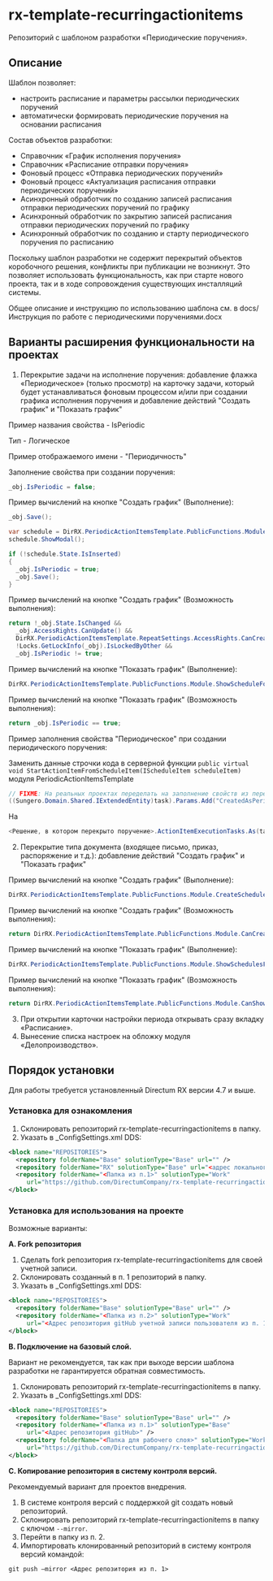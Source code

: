 # rx-template-recurringactionitems
Репозиторий с шаблоном разработки «Периодические поручения».

## Описание
Шаблон позволяет:
* настроить расписание и параметры рассылки периодических поручений
* автоматически формировать периодические поручения на основании расписания

Состав объектов разработки:
* Справочник «График исполнения поручения»
* Справочник «Расписание отправки поручения»
* Фоновый процесс «Отправка периодических поручений»
* Фоновый процесс «Актуализация расписания отправки периодических поручений»
* Асинхронный обработчик по созданию записей расписания отправки периодических поручений по графику
* Асинхронный обработчик по закрытию записей расписания отправки периодических поручений по графику
* Асинхронный обработчик по созданию и старту периодического поручения по расписанию

Поскольку шаблон разработки не содержит перекрытий объектов коробочного решения, конфликты при публикации не возникнут. Это позволяет использовать функциональность, как при старте нового проекта, так и в ходе сопровождения существующих инсталляций системы.

Общее описание и инструкцию по использованию шаблона см. в docs/Инструкция по работе с периодическими поручениями.docx

## Варианты расширения функциональности на проектах
1. Перекрытие задачи на исполнение поручения: добавление флажка «Периодическое» (только просмотр) на карточку задачи, который будет устанавливаться фоновым процессом и/или при создании графика исполнения поручения и добавление действий "Создать график" и "Показать график"

Пример названия свойства - IsPeriodic

Тип - Логическое

Пример отображаемого имени - "Периодичность"

Заполнение свойства при создании поручения:
``` C#
_obj.IsPeriodic = false;
```
Пример вычислений на кнопке "Создать график" (Выполнение):
``` C#
_obj.Save();

var schedule = DirRX.PeriodicActionItemsTemplate.PublicFunctions.Module.CreateScheduleFromActionItem(_obj);
schedule.ShowModal();

if (!schedule.State.IsInserted)
{
  _obj.IsPeriodic = true;
  _obj.Save();
}
```
Пример вычислений на кнопке "Создать график" (Возможность выполнения):
``` C#
return !_obj.State.IsChanged && 
  _obj.AccessRights.CanUpdate() &&
  DirRX.PeriodicActionItemsTemplate.RepeatSettings.AccessRights.CanCreate() &&
  !Locks.GetLockInfo(_obj).IsLockedByOther &&
  _obj.IsPeriodic != true;
```
Пример вычислений на кнопке "Показать график" (Выполнение):
``` C#
DirRX.PeriodicActionItemsTemplate.PublicFunctions.Module.ShowScheduleForActionItem(_obj);
```
Пример вычислений на кнопке "Показать график" (Возможность выполнения):
``` C#
return _obj.IsPeriodic == true;
```
Пример заполнения свойства "Периодическое" при создании периодического поручения:

Заменить данные строчки кода в серверной функции ```public virtual void StartActionItemFromScheduleItem(IScheduleItem scheduleItem)``` модуля PeriodicActionItemsTemplate
``` C#
// FIXME: На реальных проектах переделать на заполнение свойств из перекрытий.
((Sungero.Domain.Shared.IExtendedEntity)task).Params.Add("CreatedAsPeriodic", true);
```
На
``` C#
<Решение, в котором перекрыто поручение>.ActionItemExecutionTasks.As(task).IsPeriodic = true;
```

2. Перекрытие типа документа (входящее письмо, приказ, распоряжение и т.д.): добавление действий "Создать график" и "Показать график"

Пример вычислений на кнопке "Создать график" (Выполнение):
``` C#
DirRX.PeriodicActionItemsTemplate.PublicFunctions.Module.CreateScheduleFromDocument(_obj).ShowModal();
```
Пример вычислений на кнопке "Создать график" (Возможность выполнения):
``` C#
return DirRX.PeriodicActionItemsTemplate.PublicFunctions.Module.CanCreatePeriodicScheduleForDocument(_obj);
```
Пример вычислений на кнопке "Показать график" (Выполнение):
``` C#
DirRX.PeriodicActionItemsTemplate.PublicFunctions.Module.ShowSchedulesForDocument(_obj);
```
Пример вычислений на кнопке "Показать график" (Возможность выполнения):
``` C#
return DirRX.PeriodicActionItemsTemplate.PublicFunctions.Module.CanShowPeriodicScheduleForDocument(_obj);
```
3. При открытии карточки настройки периода открывать сразу вкладку «Расписание».
4. Вынесение списка настроек на обложку модуля «Делопроизводство».

## Порядок установки
Для работы требуется установленный Directum RX версии 4.7 и выше. 

### Установка для ознакомления
1. Склонировать репозиторий rx-template-recurringactionitems в папку.
2. Указать в _ConfigSettings.xml DDS:
```xml
<block name="REPOSITORIES">
  <repository folderName="Base" solutionType="Base" url="" />
  <repository folderName="RX" solutionType="Base" url="<адрес локального репозитория>" />
  <repository folderName="<Папка из п.1>" solutionType="Work" 
     url="https://github.com/DirectumCompany/rx-template-recurringactionitems" />
</block>
```

### Установка для использования на проекте
Возможные варианты:

**A. Fork репозитория**
1. Сделать fork репозитория rx-template-recurringactionitems для своей учетной записи.
2. Склонировать созданный в п. 1 репозиторий в папку.
3. Указать в _ConfigSettings.xml DDS:
``` xml
<block name="REPOSITORIES">
  <repository folderName="Base" solutionType="Base" url="" /> 
  <repository folderName="<Папка из п.2>" solutionType="Work" 
     url="<Адрес репозитория gitHub учетной записи пользователя из п. 1>" />
</block>
```

**B. Подключение на базовый слой.**

Вариант не рекомендуется, так как при выходе версии шаблона разработки не гарантируется обратная совместимость.
1. Склонировать репозиторий rx-template-recurringactionitems в папку.
2. Указать в _ConfigSettings.xml DDS:
``` xml
<block name="REPOSITORIES">
  <repository folderName="Base" solutionType="Base" url="" /> 
  <repository folderName="<Папка из п.1>" solutionType="Base" 
     url="<Адрес репозитория gitHub>" />
  <repository folderName="<Папка для рабочего слоя>" solutionType="Work" 
     url="https://github.com/DirectumCompany/rx-template-recurringactionitems" />
</block>
```

**C. Копирование репозитория в систему контроля версий.**

Рекомендуемый вариант для проектов внедрения.
1. В системе контроля версий с поддержкой git создать новый репозиторий.
2. Склонировать репозиторий rx-template-recurringactionitems в папку с ключом `--mirror`.
3. Перейти в папку из п. 2.
4. Импортировать клонированный репозиторий в систему контроля версий командой:

`git push –mirror <Адрес репозитория из п. 1>`
